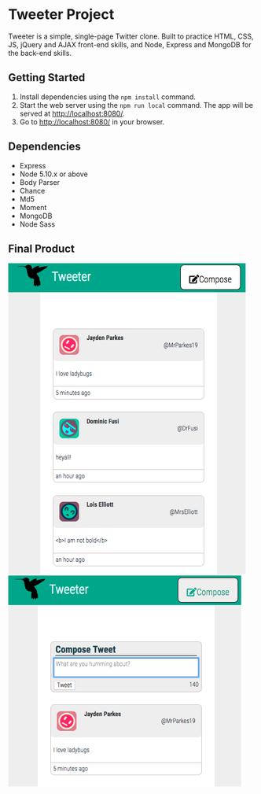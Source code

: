 # Tweeter Project

Tweeter is a simple, single-page Twitter clone.
Built to practice HTML, CSS, JS, jQuery and AJAX front-end skills, and Node, Express and MongoDB for the back-end skills.

## Getting Started

1. Install dependencies using the `npm install` command.
2. Start the web server using the `npm run local` command. The app will be served at <http://localhost:8080/>.
3. Go to <http://localhost:8080/> in your browser.

## Dependencies

- Express
- Node 5.10.x or above
- Body Parser
- Chance
- Md5
- Moment
- MongoDB
- Node Sass

## Final Product

!["Screenshot of Tweets feed"](https://github.com/cristianeams/tweeter/blob/master/docs/Screen%20Shot%202018-06-21%20at%204.06.06%20PM.png?raw=true)
!["Adding a new Tweet](https://github.com/cristianeams/tweeter/blob/master/docs/Screen%20Shot%202018-06-21%20at%204.06.19%20PM.png?raw=true)



